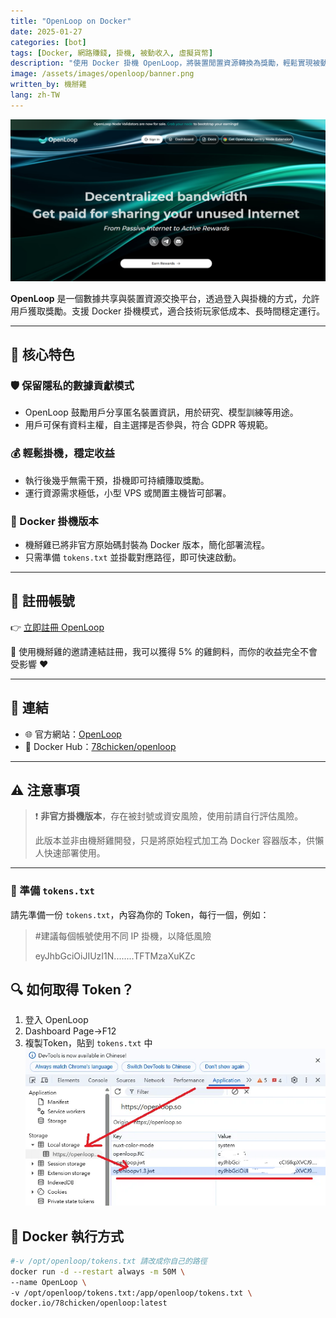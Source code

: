 ```yaml
---
title: "OpenLoop on Docker"
date: 2025-01-27
categories: [bot]
tags: [Docker, 網路賺錢, 掛機, 被動收入, 虛擬貨幣]
description: "使用 Docker 掛機 OpenLoop，將裝置閒置資源轉換為獎勵，輕鬆實現被動收入。"
image: /assets/images/openloop/banner.png
written_by: 機掰雞
lang: zh-TW
---
```


![OpenLoop 封面圖](/assets/images/openloop/banner.png)

**OpenLoop** 是一個數據共享與裝置資源交換平台，透過登入與掛機的方式，允許用戶獲取獎勵。支援 Docker 掛機模式，適合技術玩家低成本、長時間穩定運行。

---

## 🌟 核心特色

### 🛡️ 保留隱私的數據貢獻模式
- OpenLoop 鼓勵用戶分享匿名裝置資訊，用於研究、模型訓練等用途。
- 用戶可保有資料主權，自主選擇是否參與，符合 GDPR 等規範。

### 💰 輕鬆掛機，穩定收益
- 執行後幾乎無需干預，掛機即可持續賺取獎勵。
- 運行資源需求極低，小型 VPS 或閒置主機皆可部署。

### 🐳 Docker 掛機版本
- 機掰雞已將非官方原始碼封裝為 Docker 版本，簡化部署流程。
- 只需準備 `tokens.txt` 並掛載對應路徑，即可快速啟動。

---

## 📝 註冊帳號

👉 [立即註冊 OpenLoop](https://openloop.so/auth/register?ref=ol3f840cc94)

🎉 使用機掰雞的邀請連結註冊，我可以獲得 5% 的雞飼料，而你的收益完全不會受影響 ❤️

---

## 🔗 連結

- 🌐 官方網站：[OpenLoop](https://openloop.so/)
- 🐳 Docker Hub：[78chicken/openloop](https://hub.docker.com/r/78chicken/openloop)

---

## ⚠️ 注意事項

> ❗ **非官方掛機版本**，存在被封號或資安風險，使用前請自行評估風險。
>
> 此版本並非由機掰雞開發，只是將原始程式加工為 Docker 容器版本，供懶人快速部署使用。

---



### 📄 準備 `tokens.txt`

請先準備一份 `tokens.txt`，內容為你的 Token，每行一個，例如：
> #建議每個帳號使用不同 IP 掛機，以降低風險
> 
> eyJhbGciOiJIUzI1N........TFTMzaXuKZc

## 🔍 如何取得 Token？

1. 登入 OpenLoop
2. Dashboard Page->F12
3. 複製Token，貼到 `tokens.txt` 中
![OpenLoop token](/assets/images/openloop/img_1.png)

## 📁 Docker 執行方式
```bash
#-v /opt/openloop/tokens.txt 請改成你自己的路徑 
docker run -d --restart always -m 50M \
--name OpenLoop \
-v /opt/openloop/tokens.txt:/app/openloop/tokens.txt \
docker.io/78chicken/openloop:latest
```
